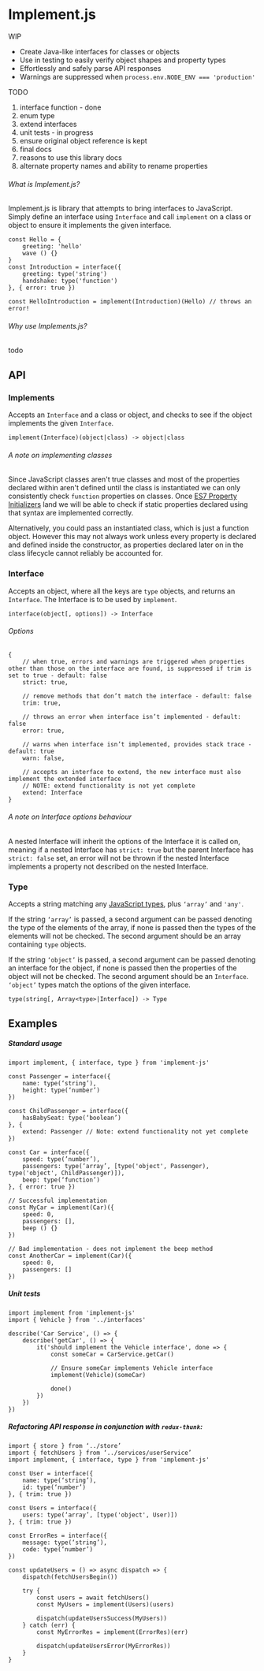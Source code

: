 # Implement.js

WIP

* Create Java-like interfaces for classes or objects
* Use in testing to easily verify object shapes and property types
* Effortlessly and safely parse API responses
* Warnings are suppressed when `process.env.NODE_ENV === 'production'`

TODO

1. interface function - done
2. enum type
3. extend interfaces
4. unit tests - in progress
5. ensure original object reference is kept
6. final docs
7. reasons to use this library docs
8. alternate property names and ability to rename properties

###### What is Implement.js?
Implement.js is library that attempts to bring interfaces to JavaScript. Simply define an interface using `Interface` and call `implement` on a class or object to ensure it implements the given interface.
```
const Hello = {
    greeting: 'hello'
    wave () {}
}
const Introduction = interface({
    greeting: type('string')
    handshake: type('function')
}, { error: true })

const HelloIntroduction = implement(Introduction)(Hello) // throws an error!
```

###### Why use Implements.js?

todo

## API

### Implements
Accepts an `Interface` and a class or object, and checks to see if the object implements the given `Interface`.
```
implement(Interface)(object|class) -> object|class
```

###### A note on implementing classes
Since JavaScript classes aren't true classes and most of the properties declared within aren't defined until the class is instantiated we can only consistently check `function` properties on classes. Once [ES7 Property Initializers](https://reactjs.org/blog/2015/01/27/react-v0.13.0-beta-1.html#es7-property-initializers) land we will be able to check if static properties declared using that syntax are implemented correctly.

Alternatively, you could pass an instantiated class, which is just a function object. However this may not always work unless every property is declared and defined inside the constructor, as properties declared later on in the class lifecycle cannot reliably be accounted for.

### Interface
Accepts an object, where all the keys are `type` objects, and returns an `Interface`. The Interface is to be used by `implement`.
```
interface(object[, options]) -> Interface
```
###### Options
```
{
    // when true, errors and warnings are triggered when properties other than those on the interface are found, is suppressed if trim is set to true - default: false
    strict: true,

    // remove methods that don’t match the interface - default: false
    trim: true,

    // throws an error when interface isn’t implemented - default: false
    error: true,

    // warns when interface isn’t implemented, provides stack trace - default: true
    warn: false,

    // accepts an interface to extend, the new interface must also implement the extended interface
    // NOTE: extend functionality is not yet complete
    extend: Interface
}
```

###### A note on Interface options behaviour
A nested Interface will inherit the options of the Interface it is called on, meaning if a nested Interface has `strict: true` but the parent Interface has `strict: false` set, an error will not be thrown if the nested Interface implements a property not described on the nested Interface.

### Type
Accepts a string matching any [JavaScript types](https://developer.mozilla.org/en-US/docs/Web/JavaScript/Reference/Operators/typeof#Description), plus `‘array’` and `'any'`.

If the string `‘array’` is passed, a second argument can be passed denoting the type of the elements of the array, if none is passed then the types of the elements will not be checked. The second argument should be an array containing `type` objects.

If the string `‘object’` is passed, a second argument can be passed denoting an interface for the object, if none is passed then the properties of the object will not be checked. The second argument should be an `Interface`. `‘object’` types match the options of the given interface.
```
type(string[, Array<type>|Interface]) -> Type
```

## Examples

##### Standard usage
```
import implement, { interface, type } from 'implement-js'

const Passenger = interface({
    name: type(‘string’),
    height: type(‘number’)
})

const ChildPassenger = interface({
    hasBabySeat: type(‘boolean’)
}, {
    extend: Passenger // Note: extend functionality not yet complete
})

const Car = interface({
    speed: type(’number’),
    passengers: type(‘array’, [type('object', Passenger), type('object', ChildPassenger)]),
    beep: type(‘function’)
}, { error: true })

// Successful implementation
const MyCar = implement(Car)({
    speed: 0,
    passengers: [],
    beep () {}
})

// Bad implementation - does not implement the beep method
const AnotherCar = implement(Car)({
    speed: 0,
    passengers: []
})
```

##### Unit tests
```
import implement from 'implement-js'
import { Vehicle } from '../interfaces'

describe('Car Service', () => {
    describe('getCar', () => {
        it('should implement the Vehicle interface', done => {
            const someCar = CarService.getCar()

            // Ensure someCar implements Vehicle interface
            implement(Vehicle)(someCar)

            done()
        })
    })
})
```

##### Refactoring API response in conjunction with `redux-thunk`:
```
import { store } from ‘../store’
import { fetchUsers } from ‘../services/userService’
import implement, { interface, type } from 'implement-js'

const User = interface({
    name: type(‘string’),
    id: type(‘number’)
}, { trim: true })

const Users = interface({
    users: type(‘array’, [type('object', User)])
}, { trim: true })

const ErrorRes = interface({
    message: type(‘string’),
    code: type(‘number’)
})

const updateUsers = () => async dispatch => {
    dispatch(fetchUsersBegin())

    try {
        const users = await fetchUsers()
        const MyUsers = implement(Users)(users)

        dispatch(updateUsersSuccess(MyUsers))
    } catch (err) {
        const MyErrorRes = implement(ErrorRes)(err)

        dispatch(updateUsersError(MyErrorRes))
    }
}
```